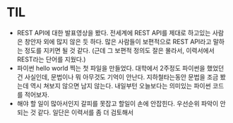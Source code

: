 # TIL

- REST API에 대한 발표영상을 봤다.
전세계에 REST API를 제대로 하고있는 사람은 창안자 외에 많지 않은 듯 하다. 많은 사람들이 보편적으로 REST API라고 말하는 정도를 지키면 될 것 같다. (근데 그 보편적 정의도 잘은 몰라서, 이력서에서 REST라는 단어를 지웠다.)
- 파이썬 hello world 찍는 첫 파일을 만들었다.
대학에서 2주정도 파이썬을 했었던건 사실인데, 문법이나 뭐 아무것도 기억이 안난다. 지하철타는동안 문법을 조금 봤는데 역시 쳐보지 않으면 남지 않는다. 내일부턴 오늘보다는 의미있는 파이썬 코드를 적어보자.
- 해야 할 일이 많아서인지 갈피를 못잡고 할일이 손에 안잡힌다.
우선순위 파악이 안되는 것 같다. 일단은 이력서를 좀 더 검토해서 
<!--stackedit_data:
eyJoaXN0b3J5IjpbLTIzNjE4OTUyN119
-->